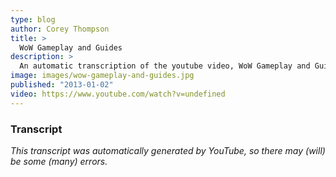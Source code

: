 ```yaml
---
type: blog
author: Corey Thompson
title: >
  WoW Gameplay and Guides
description: >
  An automatic transcription of the youtube video, WoW Gameplay and Guides, generated from youtube captions.
image: images/wow-gameplay-and-guides.jpg
published: "2013-01-02"
video: https://www.youtube.com/watch?v=undefined
---
```




### Transcript

*This transcript was automatically generated by YouTube, so there may (will) be some (many) errors.*


